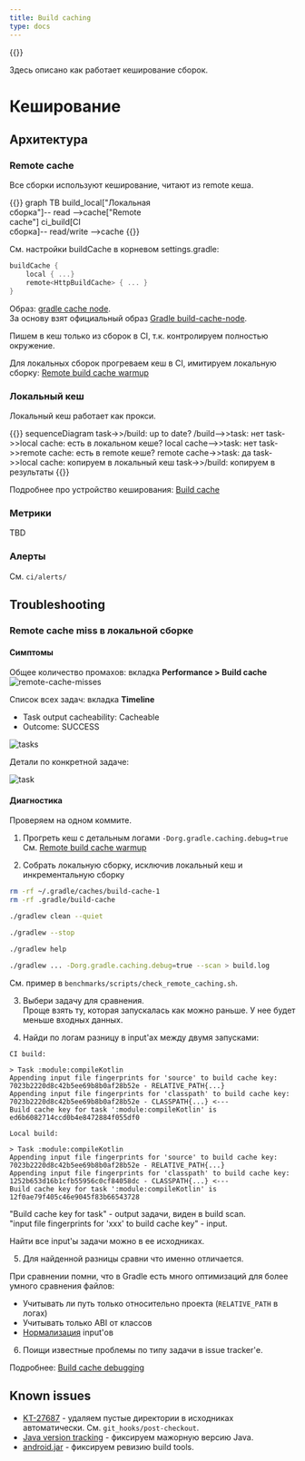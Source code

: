 ```yaml
---
title: Build caching
type: docs
---
```


{{<avito page>}}

Здесь описано как работает кеширование сборок.

# Кеширование

## Архитектура

### Remote cache

Все сборки используют кеширование, читают из remote кеша.

{{<mermaid>}}
graph TB
    build_local["Локальная<br/>сборка"]-- read -->cache["Remote<br>cache"]
    ci_build[CI<br/>сборка]-- read/write -->cache
{{</mermaid>}}

См. настройки buildCache в корневом settings.gradle:

```kotlin
buildCache {
    local { ...}
    remote<HttpBuildCache> { ... }
}
```

Образ: [gradle cache node](https://github.com/avito-tech/avito-android/tree/develop/ci/docker/gradle-cache-node).\
За основу взят официальный образ [Gradle build-cache-node](https://hub.docker.com/r/gradle/build-cache-node).

Пишем в кеш только из сборок в CI, т.к. контролируем полностью окружение.

Для локальных сборок прогреваем кеш в CI, имитируем локальную сборку: 
[Remote build cache warmup](http://links.k.avito.ru/Tx)

### Локальный кеш

Локальный кеш работает как прокси.

{{<mermaid>}}
sequenceDiagram
    task->>/build: up to date?
    /build-->>task: нет
    task->>local cache: есть в локальном кеше?
    local cache-->>task: нет
    task->>remote cache: есть в remote кеше?
    remote cache->>task: да
    task->>local cache: копируем в локальный кеш
    task->>/build: копируем в результаты
{{</mermaid>}}

Подробнее про устройство кеширования: [Build cache](https://docs.gradle.org/current/userguide/build_cache.html)

### Метрики

TBD

### Алерты

Cм. `ci/alerts/`

## Troubleshooting

### Remote cache miss в локальной сборке

#### Симптомы

Общее количество промахов: вкладка **Performance > Build cache**
![remote-cache-misses](https://user-images.githubusercontent.com/1104540/100124960-4f432900-2e8d-11eb-8efa-a84d8675928c.png)

Список всех задач: вкладка **Timeline**

- Task output cacheability: Cacheable
- Outcome: SUCCESS

![tasks](https://user-images.githubusercontent.com/1104540/100125051-66821680-2e8d-11eb-8b70-27c493b493ac.png)

Детали по конкретной задаче:

![task](https://user-images.githubusercontent.com/1104540/100125446-dabcba00-2e8d-11eb-88e1-afda77793072.png)

#### Диагностика

Проверяем на одном коммите.

1. Прогреть кеш с детальным логами `-Dorg.gradle.caching.debug=true`\
См. [Remote build cache warmup](http://links.k.avito.ru/Tx)

2. Собрать локальную сборку, исключив локальный кеш и инкрементальную сборку

```sh
rm -rf ~/.gradle/caches/build-cache-1
rm -rf .gradle/build-cache

./gradlew clean --quiet

./gradlew --stop

./gradlew help

./gradlew ... -Dorg.gradle.caching.debug=true --scan > build.log
```

См. пример в `benchmarks/scripts/check_remote_caching.sh`.

3. Выбери задачу для сравнения.\
Проще взять ту, которая запускалась как можно раньше. У нее будет меньше входных данных.

4. Найди по логам разницу в input'ах между двумя запусками:

```text
CI build:

> Task :module:compileKotlin
Appending input file fingerprints for 'source' to build cache key: 7023b2220d8c42b5ee69b8b0af28b52e - RELATIVE_PATH{...}
Appending input file fingerprints for 'classpath' to build cache key: 7023b2220d8c42b5ee69b8b0af28b52e - CLASSPATH{...} <---
Build cache key for task ':module:compileKotlin' is ed6b6082714ccd0b4e8472884f055df0

Local build:

> Task :module:compileKotlin
Appending input file fingerprints for 'source' to build cache key: 7023b2220d8c42b5ee69b8b0af28b52e - RELATIVE_PATH{...}
Appending input file fingerprints for 'classpath' to build cache key: 1252b653d16b1cfb55956c0cf84058dc - CLASSPATH{...} <---
Build cache key for task ':module:compileKotlin' is 12f0ae79f405c46e9045f83b66543728
```

"Build cache key for task" - output задачи, виден в build scan.\
"input file fingerprints for 'xxx' to build cache key" - input.

Найти все input'ы задачи можно в ее исходниках.

5. Для найденной разницы сравни что именно отличается.

При сравнении помни, что в Gradle есть много оптимизаций для более умного сравнения файлов:

- Учитывать ли путь только относительно проекта (`RELATIVE_PATH` в логах)
- Учитывать только ABI от классов
- [Нормализация](https://docs.gradle.org/nightly/userguide/build_cache_concepts.html#normalization) input'ов

6. Поищи известные проблемы по типу задачи в issue tracker'е.

Подробнее: [Build cache debugging](https://docs.gradle.org/nightly/userguide/build_cache_debugging.html)

## Known issues

- [KT-27687](https://youtrack.jetbrains.com/issue/KT-27687) - удаляем пустые директории в исходниках автоматически. См. `git_hooks/post-checkout`.
- [Java version tracking](https://avito-tech.github.io/avito-android/docs/projects/buildchecks/#java-version) - фиксируем мажорную версию Java.
- [android.jar](https://avito-tech.github.io/avito-android/docs/projects/buildchecks/#android-sdk-version) - фиксируем ревизию build tools.
